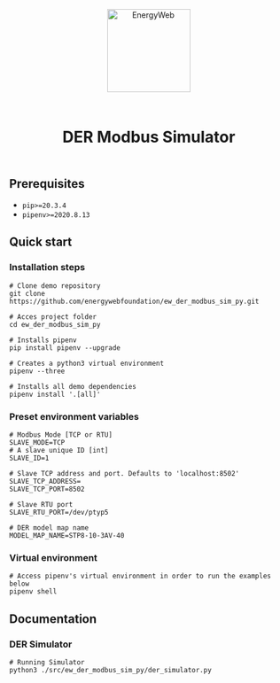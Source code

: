 <div align="center">
  <a href="https://www.energyweb.org/"><img src="https://www.energyweb.org/wp-content/uploads/2019/04/logo-brand.png" alt="EnergyWeb" width="150"></a>
  <h1 style="padding:25px;">
    DER Modbus Simulator
  </h1>
</div>

## Prerequisites
- ```pip>=20.3.4```
- ```pipenv>=2020.8.13```

## Quick start

### Installation steps
```
# Clone demo repository
git clone https://github.com/energywebfoundation/ew_der_modbus_sim_py.git

# Acces project folder
cd ew_der_modbus_sim_py

# Installs pipenv
pip install pipenv --upgrade

# Creates a python3 virtual environment
pipenv --three

# Installs all demo dependencies
pipenv install '.[all]'
```

### Preset environment variables
```
# Modbus Mode [TCP or RTU]
SLAVE_MODE=TCP
# A slave unique ID [int]
SLAVE_ID=1

# Slave TCP address and port. Defaults to 'localhost:8502'
SLAVE_TCP_ADDRESS=
SLAVE_TCP_PORT=8502

# Slave RTU port 
SLAVE_RTU_PORT=/dev/ptyp5

# DER model map name 
MODEL_MAP_NAME=STP8-10-3AV-40
```

### Virtual environment
```
# Access pipenv's virtual environment in order to run the examples below
pipenv shell
```

## Documentation
### DER Simulator

```
# Running Simulator
python3 ./src/ew_der_modbus_sim_py/der_simulator.py
```